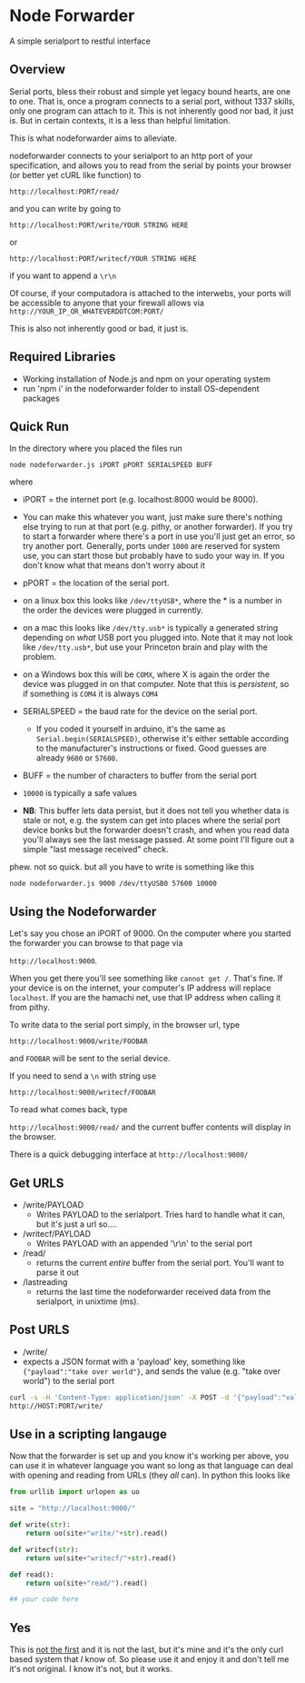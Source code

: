 # Node Forwarder
A simple serialport to restful interface

## Overview
Serial ports, bless their robust and simple yet legacy bound hearts, are one to one. That is, once a program connects to a serial port, without 1337 skills, only one program can attach to it.  This is not inherently good nor bad, it just is. But in certain contexts, it is a less than helpful limitation.  

This is what nodeforwarder aims to alleviate.  

nodeforwarder connects to your serialport to an http port of your specification, and allows you to read from the serial by points your browser (or better yet cURL like function) to

`http://localhost:PORT/read/`

and you can write by going to 

`http://localhost:PORT/write/YOUR STRING HERE`

or

`http://localhost:PORT/writecf/YOUR STRING HERE`

if you want to append a `\r\n`

Of course, if your computadora is attached to the interwebs, your ports will be accessible to anyone that your firewall allows via `http://YOUR_IP_OR_WHATEVERDOTCOM:PORT/`

This is also not inherently good or bad, it just is.  

## Required Libraries

- Working installation of Node.js and npm on your operating system
- run 'npm i' in the nodeforwarder folder to install OS-dependent packages
## Quick Run
In the directory where you placed the files run

 `node nodeforwarder.js iPORT pPORT SERIALSPEED BUFF`

where
 - iPORT = the internet port (e.g. localhost:8000 would be 8000).  
  - You can make this whatever you want, just make sure there's nothing else trying to run at that port (e.g. pithy, or another forwarder).  If you try to start a forwarder where there's a port in use you'll just get an error, so try another port.  Generally, ports under `1000` are reserved for system use, you can start those but probably have to sudo your way in.  If you don't know what that means don't worry about it

- pPORT = the location of the serial port.  
 - on a linux box this looks like `/dev/ttyUSB*`, where the * is a number in the order the devices were plugged in currently.
 - on a mac this looks like `/dev/tty.usb*` is typically a generated string depending on _what_ USB port you plugged into.  Note that it may not look like `/dev/tty.usb*`, but use your Princeton brain and play with the problem.
 - on a Windows box this will be `COMX`, where X is again the order the device was plugged in on that computer.  Note that this is _persistent_, so if something is `COM4` it is always `COM4` 

- SERIALSPEED = the baud rate for the device on the serial port.  
  - If you coded it yourself in arduino, it's the same as `Serial.begin(SERIALSPEED)`, otherwise it's either settable according to the manufacturer's instructions or fixed.  Good guesses are already `9600` or `57600`.

 - BUFF = the number of characters to buffer from the serial port
  - `10000`  is typically a safe values
  - **NB**: This buffer lets data persist, but it does not tell you whether data is stale or not, e.g. the system can get into places where the serial port device bonks but the forwarder doesn't crash, and when you read data you'll always see the last message passed.  At some point I'll figure out a simple "last message received" check.

phew.  not so quick.  but all you have to write is something like this

`node nodeforwarder.js 9000 /dev/ttyUSB0 57600 10000`

## Using the Nodeforwarder

Let's say you chose an iPORT of 9000.  On the computer where you started the forwarder you can browse to that page via 

`http://localhost:9000`.  

When you get there you'll see something like `cannot get /`.  That's fine.  If your device is on the internet, your computer's IP address will replace `localhost`.  If you are the hamachi net, use that IP address when calling it from pithy.

To write data to the serial port simply, in the browser url, type

`http://localhost:9000/write/FOOBAR` 

and `FOOBAR` will be sent to the serial device.  

If you need to send a `\n` with string use

`http://localhost:9000/writecf/FOOBAR` 

To read what comes back, type

`http://localhost:9000/read/` and the current buffer contents will display in the browser.

There is a quick debugging interface at `http://localhost:9000/`


## Get URLS

- /write/PAYLOAD
  - Writes PAYLOAD to the serialport.  Tries hard to handle what it can, but it's just a url so....
- /writecf/PAYLOAD
  - Writes PAYLOAD with an appended '\r\n' to the serial port
- /read/
  - returns the current _entire_ buffer from the serial port.  You'll want to parse it out 
- /lastreading
  - returns the last time the nodeforwarder received data from the serialport, in unixtime (ms).

## Post URLS
- /write/
 - expects a JSON format with a 'payload' key, something like `{"payload":"take over world"}`, and sends the value (e.g. "take over world") to the serial port
 
```bash  
curl -s -H 'Content-Type: application/json' -X POST -d '{"payload":"value"}' \ 
http://HOST:PORT/write/
```


## Use in a scripting langauge

Now that the forwarder is set up and you know it's working per above, you can use it in whatever language you want so long as that language can deal with opening and reading from URLs (they _all_ can).  In python this looks like

```python
from urllib import urlopen as uo

site = "http://localhost:9000/"

def write(str):
    return uo(site+"write/"+str).read()

def writecf(str):
    return uo(site+"writecf/"+str).read()

def read():
    return uo(site+"read/").read()

## your code here
```

## Yes
This is [not the first](http://tinyos.stanford.edu/tinyos-wiki/index.php/Mote-PC_serial_communication_and_SerialForwarder_(TOS_2.1.1_and_later)) and it is not the last, but it's mine and it's the only curl based system that _I_ know of.  So please use it and enjoy it and don't tell me it's not original.  I know it's not, but it works.
